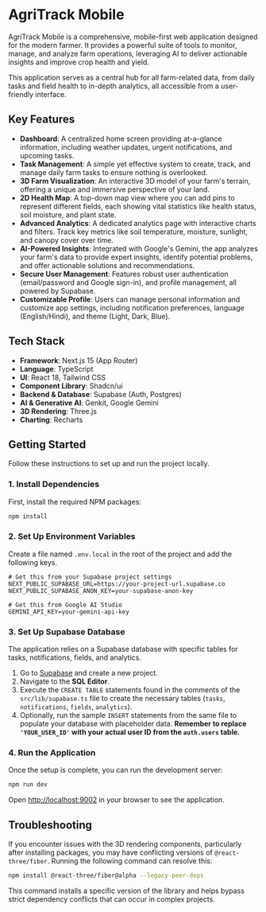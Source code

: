 # AgriTrack Mobile

AgriTrack Mobile is a comprehensive, mobile-first web application designed for the modern farmer. It provides a powerful suite of tools to monitor, manage, and analyze farm operations, leveraging AI to deliver actionable insights and improve crop health and yield.

This application serves as a central hub for all farm-related data, from daily tasks and field health to in-depth analytics, all accessible from a user-friendly interface.

## Key Features

-   **Dashboard**: A centralized home screen providing at-a-glance information, including weather updates, urgent notifications, and upcoming tasks.
-   **Task Management**: A simple yet effective system to create, track, and manage daily farm tasks to ensure nothing is overlooked.
-   **3D Farm Visualization**: An interactive 3D model of your farm's terrain, offering a unique and immersive perspective of your land.
-   **2D Health Map**: A top-down map view where you can add pins to represent different fields, each showing vital statistics like health status, soil moisture, and plant state.
-   **Advanced Analytics**: A dedicated analytics page with interactive charts and filters. Track key metrics like soil temperature, moisture, sunlight, and canopy cover over time.
-   **AI-Powered Insights**: Integrated with Google's Gemini, the app analyzes your farm's data to provide expert insights, identify potential problems, and offer actionable solutions and recommendations.
-   **Secure User Management**: Features robust user authentication (email/password and Google sign-in), and profile management, all powered by Supabase.
-   **Customizable Profile**: Users can manage personal information and customize app settings, including notification preferences, language (English/Hindi), and theme (Light, Dark, Blue).

## Tech Stack

-   **Framework**: Next.js 15 (App Router)
-   **Language**: TypeScript
-   **UI**: React 18, Tailwind CSS
-   **Component Library**: Shadcn/ui
-   **Backend & Database**: Supabase (Auth, Postgres)
-   **AI & Generative AI**: Genkit, Google Gemini
-   **3D Rendering**: Three.js
-   **Charting**: Recharts

## Getting Started

Follow these instructions to set up and run the project locally.

### 1. Install Dependencies

First, install the required NPM packages:

```bash
npm install
```

### 2. Set Up Environment Variables

Create a file named `.env.local` in the root of the project and add the following keys.

```env
# Get this from your Supabase project settings
NEXT_PUBLIC_SUPABASE_URL=https://your-project-url.supabase.co
NEXT_PUBLIC_SUPABASE_ANON_KEY=your-supabase-anon-key

# Get this from Google AI Studio
GEMINI_API_KEY=your-gemini-api-key
```

### 3. Set Up Supabase Database

The application relies on a Supabase database with specific tables for tasks, notifications, fields, and analytics.

1.  Go to [Supabase](https://supabase.com/) and create a new project.
2.  Navigate to the **SQL Editor**.
3.  Execute the `CREATE TABLE` statements found in the comments of the `src/lib/supabase.ts` file to create the necessary tables (`tasks`, `notifications`, `fields`, `analytics`).
4.  Optionally, run the sample `INSERT` statements from the same file to populate your database with placeholder data. **Remember to replace `'YOUR_USER_ID'` with your actual user ID from the `auth.users` table.**

### 4. Run the Application

Once the setup is complete, you can run the development server:

```bash
npm run dev
```

Open [http://localhost:9002](http://localhost:9002) in your browser to see the application.

## Troubleshooting

If you encounter issues with the 3D rendering components, particularly after installing packages, you may have conflicting versions of `@react-three/fiber`. Running the following command can resolve this:

```bash
npm install @react-three/fiber@alpha --legacy-peer-deps
```

This command installs a specific version of the library and helps bypass strict dependency conflicts that can occur in complex projects.
